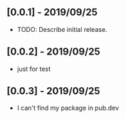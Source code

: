 ## [0.0.1] - 2019/09/25

* TODO: Describe initial release.

## [0.0.2] - 2019/09/25

* just for test 

## [0.0.3] - 2019/09/25

* I can't find my package in pub.dev